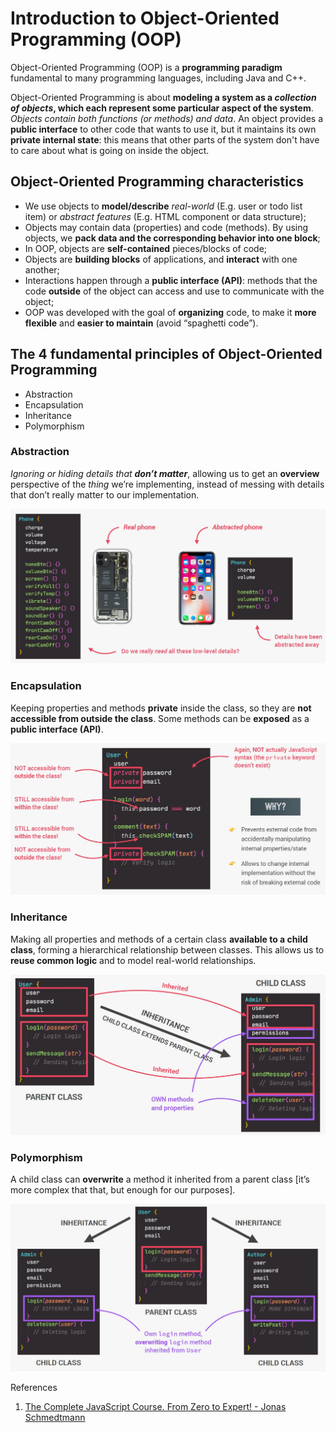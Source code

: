 # Introduction to Object-Oriented Programming (OOP)

Object-Oriented Programming (OOP) is a **programming paradigm** fundamental to many programming languages, including Java and C++.

Object-Oriented Programming is about **modeling a system as a _collection of objects_, which each represent some particular aspect of the system**. _Objects contain both functions (or methods) and data_. An object provides a **public interface** to other code that wants to use it, but it maintains its own **private internal state**: this means that other parts of the system don't have to care about what is going on inside the object.

## Object-Oriented Programming characteristics

- We use objects to **model/describe** _real-world_ (E.g. user or todo list item) or _abstract features_ (E.g. HTML component or data structure);
- Objects may contain data (properties) and code (methods). By using objects, we
  **pack data and the corresponding behavior into one block**;
- In OOP, objects are **self-contained** pieces/blocks of code;
- Objects are **building blocks** of applications, and **interact** with one another;
- Interactions happen through a **public interface (API)**: methods that the code
  **outside** of the object can access and use to communicate with the object;
- OOP was developed with the goal of **organizing** code, to make it **more flexible**
  and **easier to maintain** (avoid “spaghetti code”).

## The 4 fundamental principles of Object-Oriented Programming

- Abstraction
- Encapsulation
- Inheritance
- Polymorphism

### Abstraction

_Ignoring or hiding details that **don’t matter**_, allowing us to get an **overview** perspective of the _thing_ we’re implementing, instead of messing with details that don’t really matter to our implementation.

![abstraction](../../img/oop_abstraction.jpg)

### Encapsulation

Keeping properties and methods **private** inside the class, so they are **not accessible from outside the class**. Some methods can be **exposed** as a **public interface (API)**.

![encapsulation](../../img/oop_encapsulation.jpg)

### Inheritance

Making all properties and methods of a certain class **available to a child class**, forming a hierarchical relationship between classes. This allows us to **reuse common logic** and to model real-world relationships.

![inheritance](../../img/oop_inheritance.jpg)

### Polymorphism

A child class can **overwrite** a method it inherited from a parent class [it’s more complex that that, but enough for our purposes].

![polymorphism](../../img/oop_polymorphism.jpg)

References

1. [The Complete JavaScript Course. From Zero to Expert! - Jonas Schmedtmann](https://www.udemy.com/course/the-complete-javascript-course/?utm_source=adwords&utm_medium=udemyads&utm_campaign=JavaScript_v.PROF_la.EN_cc.ROWMTA-B_ti.6368&utm_content=deal4584&utm_term=_._ag_130756014153_._ad_558386196906_._kw__._de_c_._dm__._pl__._ti_dsa-774930039569_._li_1011789_._pd__._&matchtype=&gclid=CjwKCAjwiuuRBhBvEiwAFXKaNCuaAhZ8UB5kIldtb76eeAyfM0SUKeceBq3FKF24pNxDVe-_g0-DPxoCnWwQAvD_BwE)
